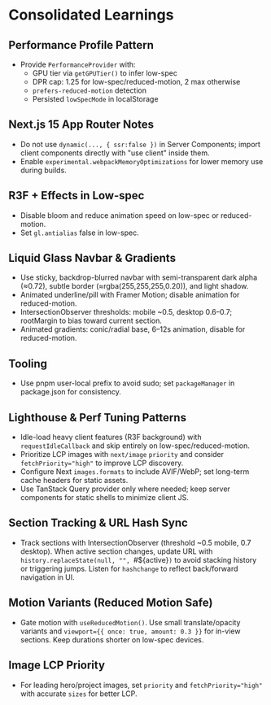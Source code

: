 # Consolidated Learnings

## Performance Profile Pattern
- Provide `PerformanceProvider` with:
  - GPU tier via `getGPUTier()` to infer low-spec
  - DPR cap: 1.25 for low-spec/reduced-motion, 2 max otherwise
  - `prefers-reduced-motion` detection
  - Persisted `lowSpecMode` in localStorage

## Next.js 15 App Router Notes
- Do not use `dynamic(..., { ssr:false })` in Server Components; import client components directly with "use client" inside them.
- Enable `experimental.webpackMemoryOptimizations` for lower memory use during builds.

## R3F + Effects in Low-spec
- Disable bloom and reduce animation speed on low-spec or reduced-motion.
- Set `gl.antialias` false in low-spec.

## Liquid Glass Navbar & Gradients
- Use sticky, backdrop-blurred navbar with semi-transparent dark alpha (≈0.72), subtle border (≈rgba(255,255,255,0.20)), and light shadow.
- Animated underline/pill with Framer Motion; disable animation for reduced-motion.
- IntersectionObserver thresholds: mobile ~0.5, desktop 0.6–0.7; rootMargin to bias toward current section.
- Animated gradients: conic/radial base, 6–12s animation, disable for reduced-motion.

## Tooling
- Use pnpm user-local prefix to avoid sudo; set `packageManager` in package.json for consistency.

## Lighthouse & Perf Tuning Patterns
- Idle-load heavy client features (R3F background) with `requestIdleCallback` and skip entirely on low-spec/reduced-motion.
- Prioritize LCP images with `next/image` `priority` and consider `fetchPriority="high"` to improve LCP discovery.
- Configure Next `images.formats` to include AVIF/WebP; set long-term cache headers for static assets.
- Use TanStack Query provider only where needed; keep server components for static shells to minimize client JS.

## Section Tracking & URL Hash Sync
- Track sections with IntersectionObserver (threshold ~0.5 mobile, 0.7 desktop). When active section changes, update URL with `history.replaceState(null, "", `#${active}`)` to avoid stacking history or triggering jumps. Listen for `hashchange` to reflect back/forward navigation in UI.

## Motion Variants (Reduced Motion Safe)
- Gate motion with `useReducedMotion()`. Use small translate/opacity variants and `viewport={{ once: true, amount: 0.3 }}` for in-view sections. Keep durations shorter on low-spec devices.

## Image LCP Priority
- For leading hero/project images, set `priority` and `fetchPriority="high"` with accurate `sizes` for better LCP.
